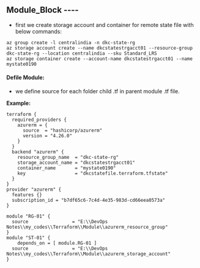 ## Module_Block ----


- first we create storage account and container for remote state file with below commands:
  
```
az group create -l centralindia -n dkc-state-rg
az storage account create --name dkcstatestrgacct01 --resource-group dkc-state-rg --location centralindia --sku Standard_LRS
az storage container create --account-name dkcstatestrgacct01 --name mystate0190
```

#### Defile Module:

- we define source for each folder child .tf in parent module .tf file.
  
**Example:**

```
terraform {
  required_providers {
    azurerm = {
      source  = "hashicorp/azurerm"
      version = "4.26.0"
    }
  }
  backend "azurerm" {
    resource_group_name  = "dkc-state-rg"
    storage_account_name = "dkcstatestrgacct01"
    container_name       = "mystate0190"
    key                  = "dkcstatefile.terraform.tfstate"
  }
}
provider "azurerm" {
  features {}
  subscription_id = "b7df65c6-7c4d-4e35-983d-cd66eea0573a"
}

module "RG-01" {
  source                = "E:\\DevOps Notes\\my_codes\\Terraform\\Module\\azurerm_resource_group"
}
module "ST-01" {
    depends_on = [ module.RG-01 ]
  source                = "E:\\DevOps Notes\\my_codes\\Terraform\\Module\\azurerm_storage_account"
}
```


